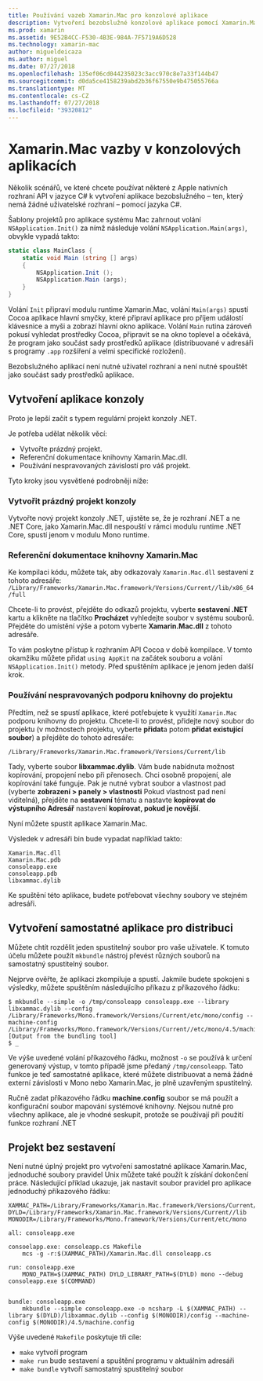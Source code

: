 ```yaml
---
title: Používání vazeb Xamarin.Mac pro konzolové aplikace
description: Vytvoření bezobslužné konzolové aplikace pomocí Xamarin.Mac získáte přístup k nativním macOS rozhraní API.
ms.prod: xamarin
ms.assetid: 9E52B4CC-F530-4B3E-984A-7F5719A6D528
ms.technology: xamarin-mac
author: migueldeicaza
ms.author: miguel
ms.date: 07/27/2018
ms.openlocfilehash: 135ef06cd044235023c3acc970c8e7a33f144b47
ms.sourcegitcommit: d0da5ce4158239abd2b36f67550e9b475055766a
ms.translationtype: MT
ms.contentlocale: cs-CZ
ms.lasthandoff: 07/27/2018
ms.locfileid: "39320812"
---
```

# <a name="xamarinmac-bindings-in-console-apps"></a>Xamarin.Mac vazby v konzolových aplikacích

Několik scénářů, ve které chcete používat některé z Apple nativních rozhraní API v jazyce C# k vytvoření aplikace bezobslužného &ndash; ten, který nemá žádné uživatelské rozhraní &ndash; pomocí jazyka C#.

Šablony projektů pro aplikace systému Mac zahrnout volání `NSApplication.Init()` za nímž následuje volání `NSApplication.Main(args)`, obvykle vypadá takto:

```csharp
static class MainClass {
    static void Main (string [] args)
    {
        NSApplication.Init ();
        NSApplication.Main (args);
    }
}
```

Volání `Init` připraví modulu runtime Xamarin.Mac, volání `Main(args)` spustí Cocoa aplikace hlavní smyčky, které připraví aplikace pro příjem událostí klávesnice a myši a zobrazí hlavní okno aplikace.   Volání `Main` rutina zároveň pokusí vyhledat prostředky Cocoa, připravit se na okno toplevel a očekává, že program jako součást sady prostředků aplikace (distribuované v adresáři s programy `.app` rozšíření a velmi specifické rozložení).

Bezobslužného aplikací není nutné uživatel rozhraní a není nutné spouštět jako součást sady prostředků aplikace.

## <a name="creating-the-console-app"></a>Vytvoření aplikace konzoly

Proto je lepší začít s typem regulární projekt konzoly .NET.

Je potřeba udělat několik věcí:

- Vytvořte prázdný projekt.
- Referenční dokumentace knihovny Xamarin.Mac.dll.
- Používání nespravovaných závislostí pro váš projekt.

Tyto kroky jsou vysvětlené podrobněji níže:

### <a name="create-an-empty-console-project"></a>Vytvořit prázdný projekt konzoly

Vytvořte nový projekt konzoly .NET, ujistěte se, že je rozhraní .NET a ne .NET Core, jako Xamarin.Mac.dll nespouští v rámci modulu runtime .NET Core, spustí jenom v modulu Mono runtime.

### <a name="reference-the-xamarinmac-library"></a>Referenční dokumentace knihovny Xamarin.Mac

Ke kompilaci kódu, můžete tak, aby odkazovaly `Xamarin.Mac.dll` sestavení z tohoto adresáře: `/Library/Frameworks/Xamarin.Mac.framework/Versions/Current//lib/x86_64/full`

Chcete-li to provést, přejděte do odkazů projektu, vyberte **sestavení .NET** kartu a klikněte na tlačítko **Procházet** vyhledejte soubor v systému souborů.  Přejděte do umístění výše a potom vyberte **Xamarin.Mac.dll** z tohoto adresáře.

To vám poskytne přístup k rozhraním API Cocoa v době kompilace.   V tomto okamžiku můžete přidat `using AppKit` na začátek souboru a volání `NSApplication.Init()` metody.   Před spuštěním aplikace je jenom jeden další krok.

### <a name="bring-the-unmanaged-support-library-into-your-project"></a>Používání nespravovaných podporu knihovny do projektu

Předtím, než se spustí aplikace, které potřebujete k využití `Xamarin.Mac` podporu knihovny do projektu.   Chcete-li to provést, přidejte nový soubor do projektu (v možnostech projektu, vyberte **přidat**a potom **přidat existující soubor**) a přejděte do tohoto adresáře:

`/Library/Frameworks/Xamarin.Mac.framework/Versions/Current/lib`

Tady, vyberte soubor **libxammac.dylib**.   Vám bude nabídnuta možnost kopírování, propojení nebo při přenosech.   Chci osobně propojení, ale kopírování také funguje.    Pak je nutné vybrat soubor a vlastnost pad (vyberte **zobrazení > panely > vlastnosti** Pokud vlastnost pad není viditelná), přejděte na **sestavení** tématu a nastavte **kopírovat do výstupního Adresář** nastavení **kopírovat, pokud je novější**.

Nyní můžete spustit aplikace Xamarin.Mac.

Výsledek v adresáři bin bude vypadat například takto:

```
Xamarin.Mac.dll
Xamarin.Mac.pdb
consoleapp.exe
consoleapp.pdb
libxammac.dylib
```

Ke spuštění této aplikace, budete potřebovat všechny soubory ve stejném adresáři.

## <a name="building-a-standalone-application-for-distribution"></a>Vytvoření samostatné aplikace pro distribuci

Můžete chtít rozdělit jeden spustitelný soubor pro vaše uživatele.  K tomuto účelu můžete použít `mkbundle` nástroj převést různých souborů na samostatný spustitelný soubor.

Nejprve ověřte, že aplikaci zkompiluje a spustí.   Jakmile budete spokojeni s výsledky, můžete spuštěním následujícího příkazu z příkazového řádku:

```
$ mkbundle --simple -o /tmp/consoleapp consoleapp.exe --library libxammac.dylib --config /Library/Frameworks/Mono.framework/Versions/Current/etc/mono/config --machine-config /Library/Frameworks/Mono.framework/Versions/Current//etc/mono/4.5/machine.config
[Output from the bundling tool]
$ _
```

Ve výše uvedené volání příkazového řádku, možnost `-o` se používá k určení generovaný výstup, v tomto případě jsme předaný `/tmp/consoleapp`.   Tato funkce je teď samostatné aplikace, které můžete distribuovat a nemá žádné externí závislosti v Mono nebo Xamarin.Mac, je plně uzavřeným spustitelný.

Ručně zadat příkazového řádku **machine.config** soubor se má použít a konfigurační soubor mapování systémové knihovny.   Nejsou nutné pro všechny aplikace, ale je vhodné seskupit, protože se používají při použití funkce rozhraní .NET

## <a name="project-less-builds"></a>Projekt bez sestavení

Není nutné úplný projekt pro vytvoření samostatné aplikace Xamarin.Mac, jednoduché soubory pravidel Unix můžete také použít k získání dokončení práce.   Následující příklad ukazuje, jak nastavit soubor pravidel pro aplikace jednoduchý příkazového řádku:

```
XAMMAC_PATH=/Library/Frameworks/Xamarin.Mac.framework/Versions/Current//lib/x86_64/full/
DYLD=/Library/Frameworks/Xamarin.Mac.framework/Versions/Current//lib
MONODIR=/Library/Frameworks/Mono.framework/Versions/Current/etc/mono

all: consoleapp.exe

consoelapp.exe: consoleapp.cs Makefile
    mcs -g -r:$(XAMMAC_PATH)/Xamarin.Mac.dll consoleapp.cs
    
run: consoleapp.exe
    MONO_PATH=$(XAMMAC_PATH) DYLD_LIBRARY_PATH=$(DYLD) mono --debug consoleapp.exe $(COMMAND)


bundle: consoleapp.exe
    mkbundle --simple consoleapp.exe -o ncsharp -L $(XAMMAC_PATH) --library $(DYLD)/libxammac.dylib --config $(MONODIR)/config --machine-config $(MONODIR)/4.5/machine.config
```

Výše uvedené `Makefile` poskytuje tři cíle:

- `make` vytvoří program
- `make run` bude sestavení a spuštění programu v aktuálním adresáři
- `make bundle` vytvoří samostatný spustitelný soubor
